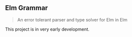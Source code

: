 ## Elm Grammar

> An error tolerant parser and type solver for Elm in Elm

This project is in very early development.